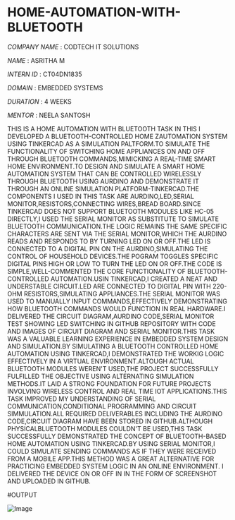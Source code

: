# HOME-AUTOMATION-WITH-BLUETOOTH

*COMPANY NAME* : CODTECH IT SOLUTIONS

*NAME* : ASRITHA M

*INTERN ID* : CT04DN1835

*DOMAIN* : EMBEDDED SYSTEMS

*DURATION* : 4 WEEKS

*MENTOR* : NEELA SANTOSH

THIS IS A HOME AUTOMATION WITH BLUETOOTH TASK IN THIS I DEVELOPED A BLUETOOTH-CONTROLLED HOME ZAUTOMATION SYSTEM USING TINKERCAD AS A SIMULATION PALTFORM.TO SIMULATE THE FUNCTIONALITY OF SWITCHING HOME APPLIANCES ON AND OFF THROUGH BLUETOOTH COMMANDS,MIMICKING A REAL-TIME SMART HOME ENVIRONMENT.TO DESIGN AND SIMULATE A SMART HOME AUTOMATION SYSTEM THAT CAN BE CONTROLLED WIRELESSLY THROUGH BLUETOOTH USING AURDINO AND DEMONSTRATE IT THROUGH AN ONLINE SIMULATION PLATFORM-TINKERCAD.THE COMPONENTS I USED IN THIS TASK ARE AURDINO,LED,SERIAL MONITOR,RESISTORS,CONNECTING WIRES,BREAD BOARD.SINCE TINKERCAD DOES NOT SUPPORT BLUETOOTH MODULES LIKE HC-05 DIRECTLY,I USED THE SERIAL MONITOR AS SUBSTITUTE TO SIMULATE BLUETOOTH COMMUNICATION.THE LOGIC REMAINS THE SAME SPECIFIC CHARACTERS ARE SENT VIA THE SERIAL MONITOR,WHICH THE AURDINO READS AND RESPONDS TO BY TURNING LED ON OR OFF.THE LED IS CONNECTED TO A DIGITAL PIN ON THE AURDINO,SIMULATING THE CONTROL OF HOUSEHOLD DEVICES.THE POGRAM TOGGLES SPECIFIC DIGITAL PINS HIGH OR LOW TO TURN THE LED ON OR OFF.THE CODE IS SIMPLE,WELL-COMMENTED THE CORE FUNCTIONALITY OF BLUETOOTH-CONTROLLED AUTOMATION.USIN TINKERCAD,I CREATED A NEAT AND UNDERSTABLE CIRCUIT.LED ARE CONNECTED TO DIGITAL PIN WITH 220-OHM RESISTORS,SIMULATING APPLIANCES.THE SERIAL MONITOR WAS USED TO MANUALLY INPUT COMMANDS,EFFECTIVELY DEMONSTRATING HOW BLUETOOTH COMMANDS WOULD FUNCTION IN REAL HARDWARE.I DELIVERED THE CIRCUIT DIAGRAM,AURDINO CODE,SERIAL MONITOR TEST SHOWING LED SWITCHING IN GITHUB REPOSITORY WITH CODE AND IMAGES OF CIRCUIT DIAGRAM AND SERIAL MONITOR.THIS TASK WAS A VALUABLE LEARNING EXPERIENCE IN EMBEDDED SYSTEM DESIGN AND SIMULATION.BY SIMULATING A BLUETOOTH CONTROLLED HOME AUTOMATION USING TINKERCAD,I DEMONSTRATED THE WORKIG LOGIC EFFECTIVELY IN A VIRTUAL ENVIRONMENT.ALTOUGH ACTUAL BLUETOOTH MODULES WEREN'T USED,THE PROJECT  SUCCESSFULLY FULFILLED THE OBJECTIVE USING ALTERNATING SIMULATION METHODS.IT LAID A STRONG FOUNDATION FOR FUTURE PROJECTS INVOLVING WIRELESS CONTROL AND REAL TIME IOT  APPLICATIONS.THIS TASK IMPROVED MY UNDERSTANDING OF SERIAL COMMUNICATION,CONDITIONAL PROGRAMMING AND CIRCUIT SIMMULATION.ALL REQUIRED DELIVERABLES INCLUDING THE AURDINO CODE,CIRCUIT DIAGRAM HAVE BEEN STORED IN GITHUB.ALTHOUGH PHYSICALBLUETOOTH MODULES COULDN'T BE USED,THIS TASK SUCCESSFULLY DEMONSTRATED THE  CONCEPT OF BLUETOOTH-BASED HOME AUTOMATION USING TINKERCAD.BY USING SERIAL MONITOR,I COULD SIMULATE SENDING COMMANDS AS IF THEY WERE RECEIVED FROM A MOBILE APP.THIS METHOD WAS A GREAT ALTERNATIVE FOR PRACTICING EMBEDDED SYSTEM LOGIC IN AN ONLINE ENVIRONMENT. I DELIVERED THE DEVICE ON OR OFF IN IN THE FORM OF SCREENSHOT AND UPLOADED IN GITHUB.

#OUTPUT

![Image](https://github.com/user-attachments/assets/0053942e-2af1-4093-93ac-0d3e139f0501)
